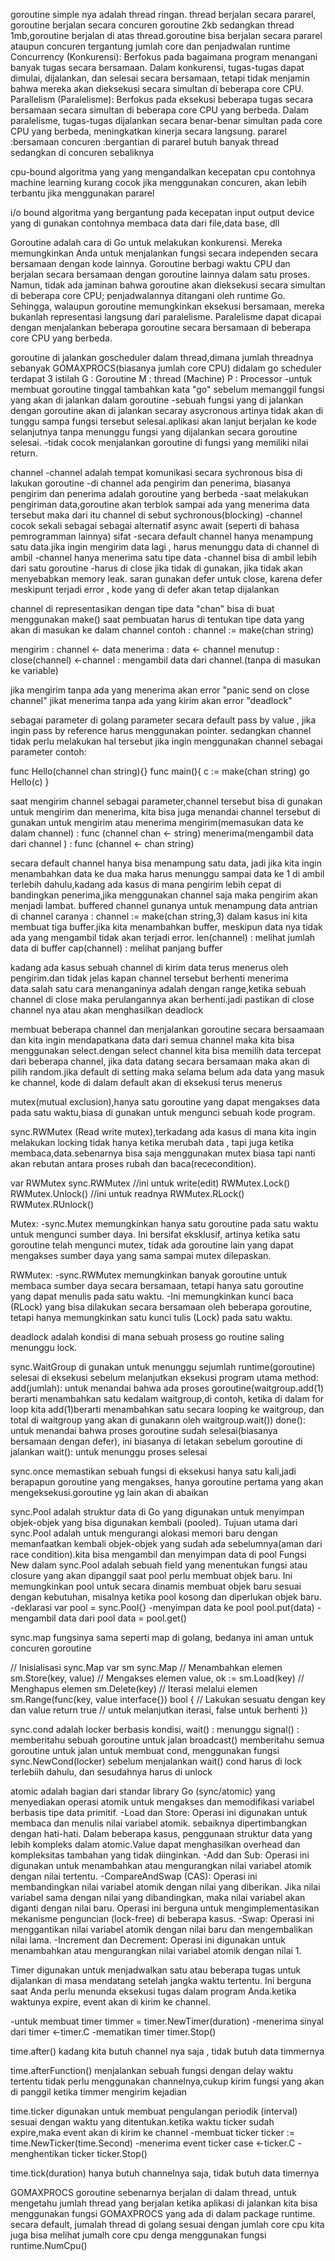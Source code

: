 goroutine simple nya adalah thread ringan. thread berjalan secara pararel, goroutine berjalan secara concuren
goroutine 2kb sedangkan thread 1mb,goroutine berjalan di atas thread.goroutine bisa berjalan secara pararel ataupun concuren tergantung jumlah core dan penjadwalan runtime
Concurrency (Konkurensi): Berfokus pada bagaimana program menangani banyak tugas secara bersamaan. Dalam konkurensi, tugas-tugas dapat dimulai, dijalankan, dan selesai secara bersamaan, tetapi tidak menjamin bahwa mereka akan dieksekusi secara simultan di beberapa core CPU.
Parallelism (Paralelisme): Berfokus pada eksekusi beberapa tugas secara bersamaan secara simultan di beberapa core CPU yang berbeda. Dalam paralelisme, tugas-tugas dijalankan secara benar-benar simultan pada core CPU yang berbeda, meningkatkan kinerja secara langsung.
pararel :bersamaan
concuren :bergantian
di pararel butuh banyak thread sedangkan di concuren sebaliknya

cpu-bound
algoritma yang yang mengandalkan kecepatan cpu
contohnya machine learning
kurang cocok jika menggunakan concuren, akan lebih terbantu jika menggunakan pararel

i/o bound
algoritma yang bergantung pada kecepatan input output device yang di gunakan
contohnya membaca data dari file,data base, dll

Goroutine adalah cara di Go untuk melakukan konkurensi. Mereka memungkinkan Anda untuk menjalankan fungsi secara independen secara bersamaan dengan kode lainnya. Goroutine berbagi waktu CPU dan berjalan secara bersamaan dengan goroutine lainnya dalam satu proses. Namun, tidak ada jaminan bahwa goroutine akan dieksekusi secara simultan di beberapa core CPU; penjadwalannya ditangani oleh runtime Go. Sehingga, walaupun goroutine memungkinkan eksekusi bersamaan, mereka bukanlah representasi langsung dari paralelisme. Paralelisme dapat dicapai dengan menjalankan beberapa goroutine secara bersamaan di beberapa core CPU yang berbeda.

goroutine di jalankan goscheduler dalam thread,dimana jumlah threadnya sebanyak GOMAXPROCS(biasanya jumlah core CPU)
didalam go scheduler terdapat 3 istilah
G : Goroutine
M : thread (Machine)
P : Processor
-untuk membuat goroutine tinggal tambahkan kata "go" sebelum memanggil fungsi yang akan di jalankan dalam goroutine
-sebuah fungsi yang di jalankan dengan goroutine akan di jalankan secaray asycronous artinya tidak akan 
di tunggu sampa fungsi tersebut selesai.aplikasi akan lanjut berjalan ke kode selanjutnya tanpa menunggu
fungsi yang dijalankan secara goroutine selesai.
-tidak cocok menjalankan goroutine di fungsi yang memiliki nilai return.

channel
-channel adalah tempat komunikasi secara sychronous bisa di lakukan goroutine
-di channel ada pengirim dan penerima, biasanya pengirim dan penerima adalah goroutine yang berbeda
-saat melakukan pengiriman data,goroutine akan terblok sampai ada yang menerima data tersebut
maka dari itu channel di sebut sychronous(blocking)
-channel cocok sekali sebagai sebagai alternatif async await (seperti di bahasa pemrogramman lainnya)
sifat
-secara default channel hanya menampung satu data.jika ingin mengirim data lagi , harus menunggu data di channel di ambil
-channel hanya menerima satu tipe data
-channel bisa di ambil lebih dari satu goroutine
-harus di close jika tidak di gunakan, jika tidak akan menyebabkan memory leak.
saran gunakan defer untuk close, karena defer meskipunt terjadi error , kode yang di defer akan tetap dijalankan

channel di representasikan dengan tipe data "chan"
bisa di buat menggunakan make()
saat pembuatan harus di tentukan tipe data yang akan di masukan ke dalam channel
contoh :
channel := make(chan string)

mengirim : channel <- data
menerima : data <- channel
menutup : close(channel)
<-channel : mengambil data dari channel.(tanpa di masukan ke variable)

jika mengirim tanpa ada yang menerima akan error "panic send on close channel"
jikat menerima tanpa ada yang kirim akan error "deadlock"

sebagai parameter
di golang parameter secara default pass by value , jika ingin pass by reference harus menggunakan pointer.
sedangkan channel tidak perlu melakukan hal tersebut jika ingin menggunakan channel sebagai parameter
contoh:

func Hello(channel chan string){}
func main(){
    c := make(chan string)
    go Hello(c)
}

saat mengirim channel sebagai parameter,channel tersebut bisa di gunakan untuk mengirim dan menerima,
kita bisa juga menandai channel tersebut di gunakan untuk mengirim atau menerima
mengirim(memasukan data ke dalam channel) : func (channel chan <- string)
menerima(mengambil data dari channel )    : func (channel <- chan string)

secara default channel hanya bisa menampung satu data, jadi jika kita ingin menambahkan data ke dua maka harus menunggu sampai data ke 1 di ambil terlebih dahulu,kadang ada kasus di mana pengirim lebih cepat di bandingkan penerima,jika menggunakan channel saja maka pengirim akan menjadi lambat.
buffered channel gunanya untuk menampung data antrian di channel
caranya :
channel := make(chan string,3)
dalam kasus ini kita membuat tiga buffer.jika kita menambahkan buffer, meskipun data nya tidak ada yang mengambil tidak akan terjadi error.
len(channel) : melihat jumlah data di buffer
cap(channel) : melihat panjang buffer

kadang ada kasus sebuah channel di kirim data terus menerus oleh pengirim.dan tidak jelas kapan channel tersebut berhenti menerima data.salah satu cara menanganinya adalah dengan range,ketika sebuah channel di close maka perulangannya akan berhenti.jadi pastikan di close channel nya atau akan menghasilkan deadlock

membuat beberapa channel dan menjalankan goroutine secara bersaamaan dan kita ingin mendapatkana data dari semua channel maka kita bisa menggunakan select.dengan select channel kita bisa memilih data tercepat dari beberapa channel, jika data datang secara bersamaan maka akan di pilih random.jika default di setting maka selama belum ada data yang masuk ke channel, kode di dalam default akan di eksekusi terus menerus

mutex(mutual exclusion),hanya satu goroutine yang dapat mengakses data pada satu waktu,biasa di gunakan untuk mengunci sebuah kode program.

sync.RWMutex (Read write mutex),terkadang ada kasus di mana kita ingin melakukan locking tidak hanya ketika merubah data , tapi juga ketika membaca,data.sebenarnya bisa saja menggunakan mutex biasa tapi nanti akan rebutan antara proses rubah dan baca(rececondition).

var RWMutex sync.RWMutex
//ini untuk write(edit)
RWMutex.Lock()
RWMutex.Unlock()
//ini untuk readnya
RWMutex.RLock()
RWMutex.RUnlock()

Mutex:
-sync.Mutex memungkinkan hanya satu goroutine pada satu waktu untuk mengunci sumber daya.
Ini bersifat eksklusif, artinya ketika satu goroutine telah mengunci mutex, tidak ada goroutine lain yang dapat mengakses sumber daya yang sama sampai mutex dilepaskan.

RWMutex:
-sync.RWMutex memungkinkan banyak goroutine untuk membaca sumber daya secara bersamaan, tetapi hanya satu goroutine yang dapat menulis pada satu waktu.
-Ini memungkinkan kunci baca (RLock) yang bisa dilakukan secara bersamaan oleh beberapa goroutine, tetapi hanya memungkinkan satu kunci tulis (Lock) pada satu waktu.

deadlock adalah kondisi di mana sebuah prosess go routine saling menunggu lock.

sync.WaitGroup di gunakan untuk menunggu sejumlah runtime(goroutine) selesai di eksekusi sebelum melanjutkan eksekusi program utama
method:
add(jumlah): untuk menandai bahwa ada proses goroutine(waitgroup.add(1) berarti menambahkan satu kedalam waitgroup,di contoh, ketika di dalam for loop kita add(1)berarti menambahkan satu secara looping ke waitgroup, dan total di waitgroup yang akan di gunakann oleh waitgroup.wait())
done(): untuk menandai bahwa proses goroutine sudah selesai(biasanya bersamaan dengan defer), ini biasanya di letakan sebelum goroutine di jalankan
wait(): untuk menunggu proses selesai

sync.once
memastikan sebuah fungsi di eksekusi hanya satu kali,jadi berapapun goroutine yang mengakses, hanya goroutine pertama yang akan mengeksekusi.goroutine yg lain akan di abaikan

sync.Pool adalah struktur data di Go yang digunakan untuk menyimpan objek-objek yang bisa digunakan kembali (pooled). Tujuan utama dari sync.Pool adalah untuk mengurangi alokasi memori baru dengan memanfaatkan kembali objek-objek yang sudah ada sebelumnya(aman dari race condition).kita bisa mengambil dan menyimpan data di pool
Fungsi New dalam sync.Pool adalah sebuah field yang menentukan fungsi atau closure yang akan dipanggil saat pool perlu membuat objek baru. Ini memungkinkan pool untuk secara dinamis membuat objek baru sesuai dengan kebutuhan, misalnya ketika pool kosong dan diperlukan objek baru.
-deklarasi
var pool = sync.Pool{} 
-menyimpan data ke pool
pool.put(data)
-mengambil data dari pool
data = pool.get()

sync.map fungsinya sama seperti map di golang, bedanya ini aman untuk concuren goroutine

// Inisialisasi sync.Map
var sm sync.Map
// Menambahkan elemen
sm.Store(key, value)
// Mengakses elemen
value, ok := sm.Load(key)
// Menghapus elemen
sm.Delete(key)
// Iterasi melalui elemen
sm.Range(func(key, value interface{}) bool {
    // Lakukan sesuatu dengan key dan value
    return true // untuk melanjutkan iterasi, false untuk berhenti
})

sync.cond adalah locker berbasis kondisi,
wait() : menunggu
signal() : memberitahu sebuah goroutine untuk jalan
broadcast() memberitahu semua goroutine untuk jalan
untuk membuat cond, menggunakan fungsi sync.NewCond(locker)
sebelum menjalankan wait() cond harus di lock terlebiih dahulu, dan sesudahnya harus di unlock

atomic adalah bagian dari standar library Go (sync/atomic) yang menyediakan operasi atomik untuk mengakses dan memodifikasi variabel berbasis tipe data primitif.
-Load dan Store: Operasi ini digunakan untuk membaca dan menulis nilai variabel atomik.
sebaiknya dipertimbangkan dengan hati-hati. Dalam beberapa kasus, penggunaan struktur data yang lebih kompleks dalam atomic.Value dapat menghasilkan overhead dan kompleksitas tambahan yang tidak diinginkan.
-Add dan Sub: Operasi ini digunakan untuk menambahkan atau mengurangkan nilai variabel atomik dengan nilai tertentu.
-CompareAndSwap (CAS): Operasi ini membandingkan nilai variabel atomik dengan nilai yang diberikan. Jika nilai variabel sama dengan nilai yang dibandingkan, maka nilai variabel akan diganti dengan nilai baru. Operasi ini berguna untuk mengimplementasikan mekanisme penguncian (lock-free) di beberapa kasus.
-Swap: Operasi ini menggantikan nilai variabel atomik dengan nilai baru dan mengembalikan nilai lama.
-Increment dan Decrement: Operasi ini digunakan untuk menambahkan atau mengurangkan nilai variabel atomik dengan nilai 1.

Timer digunakan untuk menjadwalkan satu atau beberapa tugas untuk dijalankan di masa mendatang setelah jangka waktu tertentu. Ini berguna saat Anda perlu menunda eksekusi tugas dalam program Anda.ketika waktunya expire, event akan di kirim ke channel.

-untuk membuat timer 
timmer = timer.NewTimer(duration)
-menerima sinyal dari timer
<-timer.C
-mematikan timer
timer.Stop()

time.after()
kadang kita butuh channel nya saja , tidak butuh data timmernya

time.afterFunction()
menjalankan sebuah fungsi dengan delay waktu tertentu
tidak perlu menggunakan channelnya,cukup kirim fungsi yang akan di panggil ketika timmer mengirim kejadian

time.ticker digunakan untuk membuat pengulangan periodik (interval) sesuai dengan waktu yang ditentukan.ketika waktu ticker sudah expire,maka event akan di kirim ke channel
-membuat ticker
ticker := time.NewTicker(time.Second)
-menerima event ticker
case <-ticker.C
-menghentikan ticker
ticker.Stop()

time.tick(duration)
hanya butuh channelnya saja, tidak butuh data timernya

GOMAXPROCS
goroutine sebenarnya berjalan di dalam thread, untuk mengetahu jumlah thread yang berjalan ketika aplikasi di jalankan kita bisa menggunakan fungsi GOMAXPROCS yang ada di dalam package runtime.
secara default, jumalah thread di golang sesuai dengan jumlah core cpu 
kita juga bisa melihat jumalh core cpu denga menggunakan fungsi runtime.NumCpu()
